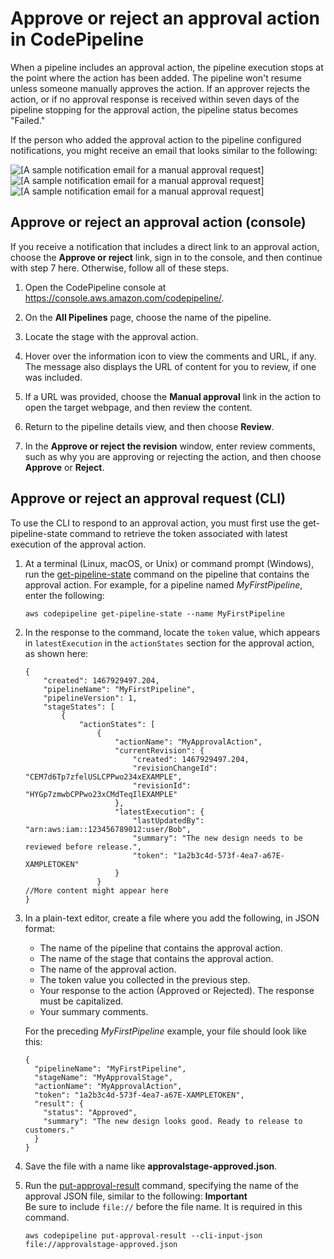 # Approve or reject an approval action in CodePipeline<a name="approvals-approve-or-reject"></a>

When a pipeline includes an approval action, the pipeline execution stops at the point where the action has been added\. The pipeline won't resume unless someone manually approves the action\. If an approver rejects the action, or if no approval response is received within seven days of the pipeline stopping for the approval action, the pipeline status becomes "Failed\."

If the person who added the approval action to the pipeline configured notifications, you might receive an email that looks similar to the following:

![\[A sample notification email for a manual approval request\]](http://docs.aws.amazon.com/codepipeline/latest/userguide/images/approvals-email-example.png)![\[A sample notification email for a manual approval request\]](http://docs.aws.amazon.com/codepipeline/latest/userguide/)![\[A sample notification email for a manual approval request\]](http://docs.aws.amazon.com/codepipeline/latest/userguide/)

## Approve or reject an approval action \(console\)<a name="approvals-approve-or-reject-console"></a>

If you receive a notification that includes a direct link to an approval action, choose the **Approve or reject** link, sign in to the console, and then continue with step 7 here\. Otherwise, follow all of these steps\.

1. Open the CodePipeline console at [https://console\.aws\.amazon\.com/codepipeline/](https://console.aws.amazon.com/codepipeline/)\.

1. On the **All Pipelines** page, choose the name of the pipeline\.

1. Locate the stage with the approval action\.

1. Hover over the information icon to view the comments and URL, if any\. The message also displays the URL of content for you to review, if one was included\. 

1. If a URL was provided, choose the **Manual approval** link in the action to open the target webpage, and then review the content\.

1. Return to the pipeline details view, and then choose **Review**\.

1. In the **Approve or reject the revision** window, enter review comments, such as why you are approving or rejecting the action, and then choose **Approve** or **Reject**\.

## Approve or reject an approval request \(CLI\)<a name="approvals-approve-or-reject-cli"></a>

To use the CLI to respond to an approval action, you must first use the get\-pipeline\-state command to retrieve the token associated with latest execution of the approval action\. 

1. At a terminal \(Linux, macOS, or Unix\) or command prompt \(Windows\), run the [get\-pipeline\-state](https://docs.aws.amazon.com/cli/latest/reference/codepipeline/get-pipeline-state.html) command on the pipeline that contains the approval action\. For example, for a pipeline named *MyFirstPipeline*, enter the following:

   ```
   aws codepipeline get-pipeline-state --name MyFirstPipeline
   ```

1. In the response to the command, locate the `token` value, which appears in `latestExecution` in the `actionStates` section for the approval action, as shown here:

   ```
   {
       "created": 1467929497.204,
       "pipelineName": "MyFirstPipeline",
       "pipelineVersion": 1,
       "stageStates": [
           {
               "actionStates": [
                   {
                       "actionName": "MyApprovalAction",
                       "currentRevision": {
                           "created": 1467929497.204,
                           "revisionChangeId": "CEM7d6Tp7zfelUSLCPPwo234xEXAMPLE",
                           "revisionId": "HYGp7zmwbCPPwo23xCMdTeqIlEXAMPLE"
                       },
                       "latestExecution": {
                           "lastUpdatedBy": "arn:aws:iam::123456789012:user/Bob",
                           "summary": "The new design needs to be reviewed before release.",
                           "token": "1a2b3c4d-573f-4ea7-a67E-XAMPLETOKEN"
                       }
                   }
   //More content might appear here
   }
   ```

1. In a plain\-text editor, create a file where you add the following, in JSON format:
   + The name of the pipeline that contains the approval action\.
   + The name of the stage that contains the approval action\.
   + The name of the approval action\.
   + The token value you collected in the previous step\.
   + Your response to the action \(Approved or Rejected\)\. The response must be capitalized\.
   + Your summary comments\.

   For the preceding *MyFirstPipeline* example, your file should look like this:

   ```
   {
     "pipelineName": "MyFirstPipeline",
     "stageName": "MyApprovalStage",
     "actionName": "MyApprovalAction",
     "token": "1a2b3c4d-573f-4ea7-a67E-XAMPLETOKEN",
     "result": {
       "status": "Approved",
       "summary": "The new design looks good. Ready to release to customers."
     }
   }
   ```

1. Save the file with a name like **approvalstage\-approved\.json**\.

1. Run the [put\-approval\-result](https://docs.aws.amazon.com/cli/latest/reference/codepipeline/put-approval-result.html) command, specifying the name of the approval JSON file, similar to the following:
**Important**  
Be sure to include `file://` before the file name\. It is required in this command\.

   ```
   aws codepipeline put-approval-result --cli-input-json file://approvalstage-approved.json
   ```